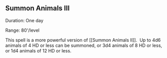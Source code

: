 ## Summon Animals III              

Duration: One day

Range: 80'/level

This spell is a more powerful version of [[Summon Animals II]].  Up to 4d6 animals of 4 HD or less can be summoned, or 3d4 animals of 8 HD or less, or 1d4 animals of 12 HD or less.